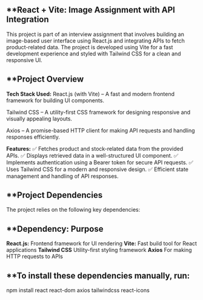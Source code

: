 ## **React + Vite: Image Assignment with API Integration
This project is part of an interview assignment that involves building an image-based user interface using React.js and integrating APIs to fetch product-related data. The project is developed using Vite for a fast development experience and styled with Tailwind CSS for a clean and responsive UI.

## **Project Overview
**Tech Stack Used:**
React.js (with Vite) – A fast and modern frontend framework for building UI components.

Tailwind CSS – A utility-first CSS framework for designing responsive and visually appealing layouts.

Axios – A promise-based HTTP client for making API requests and handling responses efficiently.

**Features:**
✅ Fetches product and stock-related data from the provided APIs.
✅ Displays retrieved data in a well-structured UI component.
✅ Implements authentication using a Bearer token for secure API requests.
✅ Uses Tailwind CSS for a modern and responsive design.
✅ Efficient state management and handling of API responses.

## **Project Dependencies
The project relies on the following key dependencies:

## **Dependency:	Purpose
**React.js:**	Frontend framework for UI rendering
**Vite:**	Fast build tool for React applications
**Tailwind CSS**	Utility-first styling framework
**Axios**	For making HTTP requests to APIs

## **To install these dependencies manually, run:
npm install react react-dom axios tailwindcss react-icons 


 
